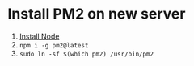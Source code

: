 # Install PM2 on new server

1. [Install Node](NodeJS.md)
2. `npm i -g pm2@latest`
3. `sudo ln -sf $(which pm2) /usr/bin/pm2`